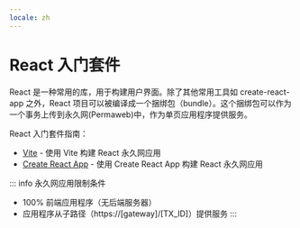 ```yaml
---
locale: zh
---
```

# React 入门套件

React 是一种常用的库，用于构建用户界面。除了其他常用工具如 create-react-app 之外，React 项目可以被编译成一个捆绑包（bundle）。这个捆绑包可以作为一个事务上传到永久网(Permaweb)中，作为单页应用程序提供服务。

React 入门套件指南：

* [Vite](./vite.md) - 使用 Vite 构建 React 永久网应用
* [Create React App](./create-react-app.md) - 使用 Create React App 构建 React 永久网应用

::: info 永久网应用限制条件
* 100% 前端应用程序（无后端服务器）
* 应用程序从子路径（https://[gateway]/[TX_ID]）提供服务
:::

